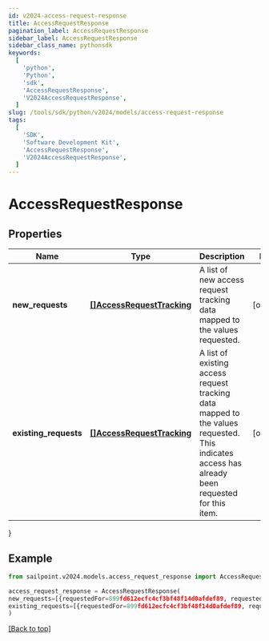 ```yaml
---
id: v2024-access-request-response
title: AccessRequestResponse
pagination_label: AccessRequestResponse
sidebar_label: AccessRequestResponse
sidebar_class_name: pythonsdk
keywords:
  [
    'python',
    'Python',
    'sdk',
    'AccessRequestResponse',
    'V2024AccessRequestResponse',
  ]
slug: /tools/sdk/python/v2024/models/access-request-response
tags:
  [
    'SDK',
    'Software Development Kit',
    'AccessRequestResponse',
    'V2024AccessRequestResponse',
  ]
---
```


# AccessRequestResponse

## Properties

| Name | Type | Description | Notes |
| --- | --- | --- | --- |
| **new_requests** | [**[]AccessRequestTracking**](access-request-tracking) | A list of new access request tracking data mapped to the values requested. | [optional] |
| **existing_requests** | [**[]AccessRequestTracking**](access-request-tracking) | A list of existing access request tracking data mapped to the values requested. This indicates access has already been requested for this item. | [optional] |

}

## Example

```python
from sailpoint.v2024.models.access_request_response import AccessRequestResponse

access_request_response = AccessRequestResponse(
new_requests=[{requestedFor=899fd612ecfc4cf3bf48f14d0afdef89, requestedItemsDetails=[{type=ENTITLEMENT, id=779c6fd7171540bba1184e5946112c28}], attributesHash=-1928438224, accessRequestIds=[5d3118c518a44ec7805450d53479ccdb]}],
existing_requests=[{requestedFor=899fd612ecfc4cf3bf48f14d0afdef89, requestedItemsDetails=[{type=ROLE, id=779c6fd7171540bbc1184e5946112c28}], attributesHash=2843118224, accessRequestIds=[5d3118c518a44ec7805450d53479ccdc]}]
)

```

[[Back to top]](#)
